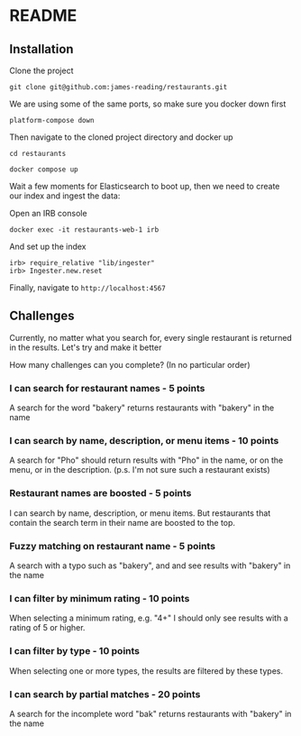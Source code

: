 # README

## Installation

Clone the project

```
git clone git@github.com:james-reading/restaurants.git
```

We are using some of the same ports, so make sure you docker down first

```
platform-compose down
```


Then navigate to the cloned project directory and docker up

```
cd restaurants

docker compose up
```

Wait a few moments for Elasticsearch to boot up, then we need to create our index and ingest the data:

Open an IRB console

```
docker exec -it restaurants-web-1 irb
```

And set up the index
```
irb> require_relative "lib/ingester"
irb> Ingester.new.reset
```

Finally, navigate to `http://localhost:4567`

## Challenges

Currently, no matter what you search for, every single restaurant is returned in the results. Let's try and make it better

How many challenges can you complete? (In no particular order)

### I can search for restaurant names - 5 points

A search for the word "bakery" returns restaurants with "bakery" in the name

### I can search by name, description, or menu items - 10 points

A search for "Pho" should return results with "Pho" in the name, or on the menu, or in the description. (p.s. I'm not sure such a restaurant exists)

### Restaurant names are boosted - 5 points

I can search by name, description, or menu items. But restaurants that contain the search term in
their name are boosted to the top.

### Fuzzy matching on restaurant name - 5 points

A search with a typo such as "bakery", and and see results with "bakery" in the name

### I can filter by minimum rating - 10 points

When selecting a minimum rating, e.g. "4+" I should only see results with a rating of 5 or higher.


### I can filter by type - 10 points

When selecting one or more types, the results are filtered by these types.

### I can search by partial matches - 20 points

A search for the incomplete word "bak" returns restaurants with "bakery" in the name
